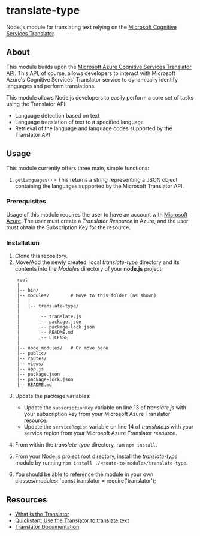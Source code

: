 # translate-type

Node.js module for translating text relying on the [Microsoft Cognitive Services Translator](https://docs.microsoft.com/en-us/azure/cognitive-services/Translator/translator-info-overview).

## About

This module builds upon the [Microsoft Azure Cognitive Services Translator API](https://docs.microsoft.com/en-us/azure/cognitive-services/Translator/quickstart-translate?pivots=programming-language-javascript). This API, of course, allows developers to interact with Microsoft Azure's Cognitive Services' Translator service to dynamically identify languages and perform translations.

This module allows Node.js developers to easily perform a core set of tasks using the Translator API:

- Language detection based on text
- Language translation of text to a specified language
- Retrieval of the language and language codes supported by the Translator API

## Usage

This module currently offers three main, simple functions:

1. `getLanguages()` - This returns a string representing a JSON object containing the languages supported by the Microsoft Translator API.

### Prerequisites

Usage of this module requires the user to have an account with [Microsoft Azure](https://azure.microsoft.com/en-us/free/). The user must create a *Translator Resource* in Azure, and the user must obtain the Subscription Key for the resource.

### Installation

1. Clone this repository.
2. Move/Add the newly created, local *translate-type* directory and its contents into the *Modules* directory of your **node.js** project:

```
    root
    |
    |-- bin/
    |-- modules/        # Move to this folder (as shown)
    |   |
    |   |-- translate-type/
    |       |
    |       |-- translate.js
    |       |-- package.json
    |       |-- package-lock.json
    |       |-- README.md
    |       |-- LICENSE
    |
    |-- node_modules/   # Or move here
    |-- public/
    |-- routes/
    |-- views/
    |-- app.js
    |-- package.json
    |-- package-lock.json
    |-- README.md
```

3. Update the package variables:

    - Update the `subscriptionKey` variable on line 13 of *translate.js* with your subscription key from your Microsoft Azure Translator resource.
    - Update the `serviceRegion` variable on line 14 of *translate.js* with your service region from your Microsoft Azure Translator resource.

4. From within the *translate-type* directory, run `npm install`.
5. From your Node.js project root directory, install the *translate-type* module by running `npm install ./<route-to-module>/translate-type`.
6. You should be able to reference the module in your own classes/modules:
    `const translator = require('translator');

## Resources

- [What is the Translator](https://docs.microsoft.com/en-us/azure/cognitive-services/Translator/translator-info-overview)
- [Quickstart: Use the Translator to translate text](https://docs.microsoft.com/en-us/azure/cognitive-services/Translator/quickstart-translate?pivots=programming-language-javascript)
- [Translator Documentation](https://docs.microsoft.com/en-us/azure/cognitive-services/Translator/)